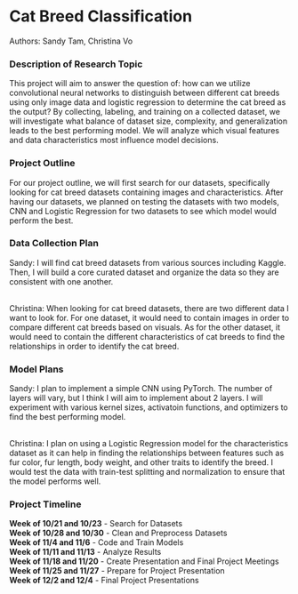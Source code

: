 # Cat Breed Classification
Authors: Sandy Tam, Christina Vo
<br>
### Description of Research Topic
This project will aim to answer the question of: how can we utilize convolutional neural networks to distinguish between different cat breeds using only image data and logistic regression to determine the cat breed as the output? By collecting, labeling, and training on a collected dataset, we will investigate what balance of dataset size, complexity, and generalization leads to the best performing model. We will analyze which visual features and data characteristics most influence model decisions. 
<br>

### Project Outline
For our project outline, we will first search for our datasets, specifically looking for cat breed datasets containing images and characteristics. After having our datasets, we planned on testing the datasets with two models, CNN and Logistic Regression for two datasets to see which model would perform the best.
<br>

### Data Collection Plan
Sandy: I will find cat breed datasets from various sources including Kaggle. Then, I will build a core curated dataset and organize the data so they are consistent with one another. 

<br>
Christina: When looking for cat breed datasets, there are two different data I want to look for. For one dataset, it would need to contain images in order to compare different cat breeds based on visuals. As for the other dataset, it would need to contain the different characteristics of cat breeds to find the relationships in order to identify the cat breed.

### Model Plans
Sandy: I plan to implement a simple CNN using PyTorch. The number of layers will vary, but I think I will aim to implement about 2 layers. I will experiment with various kernel sizes, activatoin functions, and optimizers to find the best performing model. 

<br>
Christina: I plan on using a Logistic Regression model for the characteristics dataset as it can help in finding the relationships between features such as fur color, fur length, body weight, and other traits to identify the breed. I would test the data with train-test splitting and normalization to ensure that the model performs well. 

### Project Timeline
**Week of 10/21 and 10/23** - Search for Datasets
<br>
**Week of 10/28 and 10/30** - Clean and Preprocess Datasets
<br>
**Week of 11/4 and 11/6** - Code and Train Models
<br>
**Week of 11/11 and 11/13** - Analyze Results
<br>
**Week of 11/18 and 11/20** - Create Presentation and Final Project Meetings
<br>
**Week of 11/25 and 11/27** - Prepare for Project Presentation
<br>
**Week of 12/2 and 12/4** - Final Project Presentations
